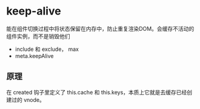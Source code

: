 # keep-alive

能在组件切换过程中将状态保留在内存中，防止重复渲染DOM。会缓存不活动的组件实例，而不是销毁他们

* include 和 exclude， max
* meta.keepAlive

## 原理

在 created 钩子里定义了 this.cache 和 this.keys，本质上它就是去缓存已经创建过的 vnode。
